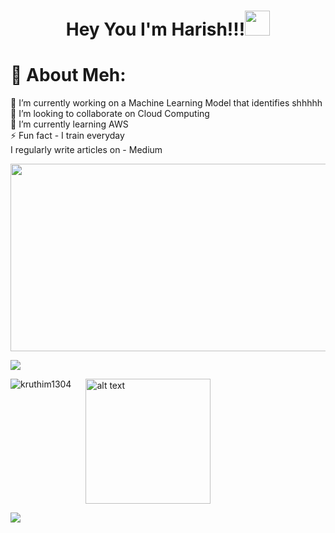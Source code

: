 <h1 align="center">Hey You I'm Harish!!!<img src="https://media.giphy.com/media/hvRJCLFzcasrR4ia7z/giphy.gif" width="40"></h1>

# 💫 About Meh:
🔭 I’m currently working on a Machine Learning Model that identifies shhhhh<br>👯 I’m looking to collaborate on Cloud Computing<br>🌱 I’m currently learning AWS<br>⚡ Fun fact - I train everyday<br>  I regularly write articles on - Medium
<p align="center"><img src="https://media.giphy.com/media/dWesBcTLavkZuG35MI/giphy.gif" width="600" height="300"  /></p>


![](https://github-readme-streak-stats.herokuapp.com/?user=Harishspice&theme=gotham&hide_border=false)<br/>

<img align="left" src="https://github-readme-stats.vercel.app/api/top-langs/?username=kruthim1304&theme=gotham" alt="kruthim1304" /><img src="https://user-images.githubusercontent.com/76477365/120953404-84003900-c76a-11eb-99ff-f9887532944e.png" style="margin-left:20px;" alt="alt text" width="200px" height="200px" >

![](https://quotes-github-readme.vercel.app/api?type=vetical&theme=merko)



<!-- Proudly created with GPRM ( https://gprm.itsvg.in ) -->

